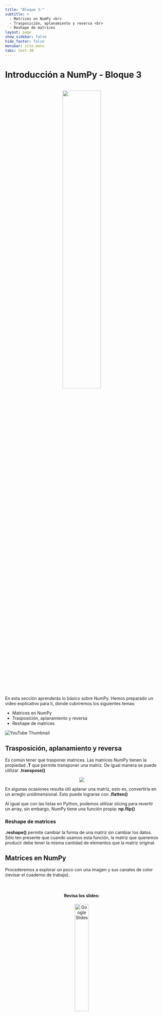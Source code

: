 ```yaml
---
title: "Bloque 3:"
subtitle: >
  - Matrices en NumPy <br>
  - Trasposición, aplanamiento y reversa <br>
  - Reshape de matrices
layout: page
show_sidebar: false
hide_footer: false
menubar: site_menu
tabs: test-3B
---
```


<style>
  .outer {
      width: 100%;
      max-width: 2000px;
      margin: 0 auto;
  }
  .video-wrapper {
      height: 0;
      margin: auto;
      z-index: 1;
      position: relative;
      padding-top: 25px;
      padding-bottom: 56.25%;
      display: block;
      overflow: hidden;
    
    iframe {
      display: block;
      top: 0;
      left: 0;
      width: 100%;
      height: 100%;
      z-index: 5;
      position: absolute;
    }
  }
</style>


# Introducción a NumPy - Bloque 3

<br>
<center>
  <img width="50%" src="https://upload.wikimedia.org/wikipedia/commons/thumb/3/31/NumPy_logo_2020.svg/2560px-NumPy_logo_2020.svg.png">
</center>
<br>

En esta sección aprenderás lo básico sobre NumPy. Hemos preparado un video explicativo para ti, donde cubriremos los siguientes temas:

- Matrices en NumPy
- Trasposición, aplanamiento y reversa
- Reshape de matrices

![YouTube Thumbnail](https://vidooly.com/blog/wp-content/uploads/2015/01/How-to-optimise-your-YouTube-Thumbnails.png)

## Trasposición, aplanamiento y reversa

Es común tener que trasponer matrices. Las matrices NumPy tienen la propiedad **.T** que permite transponer una matriz. De igual manera se puede utilizar **.transpose()**

<center>
    <img src="https://numpy.org/devdocs/_images/np_transposing_reshaping.png">
</center>

En algunas ocasiones resulta útil aplanar una matriz, esto es, convertirla en un arreglo unidimensional. Esto puede lograrse con **.flatten()**

Al igual que con las listas en Python, podemos utilizar slicing para revertir un array, sin embargo, NumPy tiene una función propia: **np.flip()**

### Reshape de matrices

**.reshape()** permite cambiar la forma de una matriz sin cambiar los datos. Sólo ten presente que cuando usamos esta función, la matriz que queremos producir debe tener la misma cantidad de elementos que la matriz original.

## Matrices en NumPy

Procederemos a explorar un poco con una imagen y sus canales de color (revisar el cuaderno de trabajo).

<center>
  <br>
  <h4>Revisa los slides:</h4>
  <a href="https://docs.google.com/presentation/d/e/2PACX-1vSbALnyMedNsW6zo6PhM7r1mH42wS-0Ou214PGYmYBCWZeUw7XBgRpOBEKCQ4c8fDfh2Bhwml-N0IEd/pub?start=false&loop=false&delayms=3000" target="_blank">
    <img width="30%" src="https://img.shields.io/static/v1?label=Slides&message=Google%20Slides&color=tomato" alt="Google Slides"/>
  </a>
  <br><br>
  <h4>Ejecuta el código:</h4>
  <a href="https://colab.research.google.com/github/futurelabmx/cdecmx/blob/main/B%20-%20Intro%20a%20NumPy.ipynb" target="_blank">
    <img width="30%" src="https://colab.research.google.com/assets/colab-badge.svg" alt="Open In Colab"/>
  </a>
</center>

<!-- Buttons -->
<br>
<div class="buttons has-addons is-centered">
  <a class="button is-outlined" href="{{ site.baseurl }}/bloque-2B/">◀︎ Anterior</a>
  <a class="button is-warning" href="{{ site.baseurl }}/test-3B/">📝 Realizar prueba del módulo</a>
  <a class="button is-outlined" href="{{ site.baseurl }}/bloque-4B/">Siguiente ▶︎</a>
</div>
